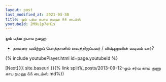 ```yaml
---
layout: post
last_modified_at: 2021-03-30
title: ஓம் பத்ம நபாய நமஹ ௧௧ டைம்ஸ்
youtubeId: 2M9u1p7eH1s
---
```

 
 
 ஓம் பத்ம நபாய நமஹ  
 
 -  தாமரை வயிற்றுப் பொத்தானில் வைத்திருப்பவர் / விஷ்ணுவின் வடிவம் யார்? 
 
  
 
  
 
 
 
 
 
 


{% include youtubePlayer.html id=page.youtubeId %}
 
[Next]({{ site.baseurl }}{% link  split1/_posts/2013-09-12-ஓம் சர்வ காம குணா காய நமஹ ௧௧ டைம்ஸ்.md%})
 
